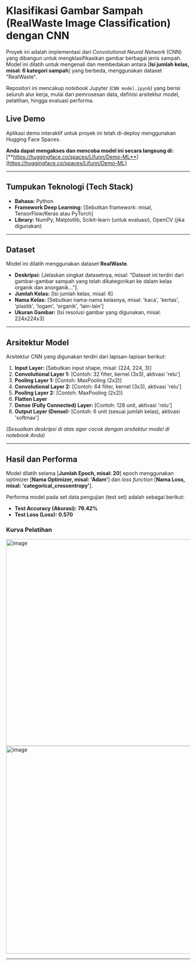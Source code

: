 # Klasifikasi Gambar Sampah (RealWaste Image Classification) dengan CNN

Proyek ini adalah implementasi dari *Convolutional Neural Network* (CNN) yang dibangun untuk mengklasifikasikan gambar berbagai jenis sampah. Model ini dilatih untuk mengenali dan membedakan antara [**Isi jumlah kelas, misal: 6 kategori sampah**] yang berbeda, menggunakan dataset "RealWaste".

Repositori ini mencakup *notebook* Jupyter (`CNN model.ipynb`) yang berisi seluruh alur kerja, mulai dari pemrosesan data, definisi arsitektur model, pelatihan, hingga evaluasi performa.

## Live Demo

Aplikasi demo interaktif untuk proyek ini telah di-deploy menggunakan Hugging Face Spaces.

**Anda dapat mengakses dan mencoba model ini secara langsung di:**
[**https://huggingface.co/spaces/Lifunn/Demo-ML**](https://huggingface.co/spaces/Lifunn/Demo-ML)

---

## Tumpukan Teknologi (Tech Stack)

* **Bahasa:** Python
* **Framework Deep Learning:** [Sebutkan framework: misal, TensorFlow/Keras atau PyTorch]
* **Library:** NumPy, Matplotlib, Scikit-learn (untuk evaluasi), OpenCV (jika digunakan)

---

## Dataset

Model ini dilatih menggunakan dataset **RealWaste**.

* **Deskripsi:** [Jelaskan singkat datasetnya, misal: "Dataset ini terdiri dari gambar-gambar sampah yang telah dikategorikan ke dalam kelas organik dan anorganik..."].
* **Jumlah Kelas:** [Isi jumlah kelas, misal: 6]
* **Nama Kelas:** [Sebutkan nama-nama kelasnya, misal: 'kaca', 'kertas', 'plastik', 'logam', 'organik', 'lain-lain']
* **Ukuran Gambar:** [Isi resolusi gambar yang digunakan, misal: 224x224x3]

---

## Arsitektur Model

Arsitektur CNN yang digunakan terdiri dari lapisan-lapisan berikut:

1.  **Input Layer:** [Sebutkan input shape, misal: (224, 224, 3)]
2.  **Convolutional Layer 1:** [Contoh: 32 filter, kernel (3x3), aktivasi 'relu']
3.  **Pooling Layer 1:** [Contoh: MaxPooling (2x2)]
4.  **Convolutional Layer 2:** [Contoh: 64 filter, kernel (3x3), aktivasi 'relu']
5.  **Pooling Layer 2:** [Contoh: MaxPooling (2x2)]
6.  **Flatten Layer**
7.  **Dense (Fully Connected) Layer:** [Contoh: 128 unit, aktivasi 'relu']
8.  **Output Layer (Dense):** [Contoh: 6 unit (sesuai jumlah kelas), aktivasi 'softmax']

*(Sesuaikan deskripsi di atas agar cocok dengan arsitektur model di notebook Anda)*

---

## Hasil dan Performa

Model dilatih selama [**Jumlah Epoch, misal: 20**] epoch menggunakan optimizer [**Nama Optimizer, misal: 'Adam'**] dan *loss function* [**Nama Loss, misal: 'categorical_crossentropy'**].

Performa model pada set data pengujian (test set) adalah sebagai berikut:

* **Test Accuracy (Akurasi):** **79.42%**
* **Test Loss (Loss):** **0.570**

### Kurva Pelatihan
<img width="706" height="565" alt="image" src="https://github.com/user-attachments/assets/be87c701-117d-4f52-9128-60af6bc5a08c" />

<img width="706" height="568" alt="image" src="https://github.com/user-attachments/assets/cb7ef81e-6799-49dc-8353-990a764b5346" />


---

